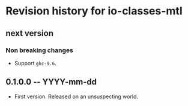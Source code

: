 # Revision history for io-classes-mtl

## next version

### Non breaking changes

* Support `ghc-9.6`.

## 0.1.0.0 -- YYYY-mm-dd

* First version. Released on an unsuspecting world.
